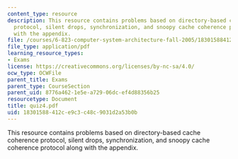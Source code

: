 ```yaml
---
content_type: resource
description: This resource contains problems based on directory-based cache coherence
  protocol, silent drops, synchronization, and snoopy cache coherence protocol along
  with the appendix.
file: /courses/6-823-computer-system-architecture-fall-2005/18301588412ce9c3c48c9031d2a53b0b_quiz4.pdf
file_type: application/pdf
learning_resource_types:
- Exams
license: https://creativecommons.org/licenses/by-nc-sa/4.0/
ocw_type: OCWFile
parent_title: Exams
parent_type: CourseSection
parent_uid: 8776a462-1e5e-a729-06dc-ef4d88356b25
resourcetype: Document
title: quiz4.pdf
uid: 18301588-412c-e9c3-c48c-9031d2a53b0b
---
```

This resource contains problems based on directory-based cache coherence protocol, silent drops, synchronization, and snoopy cache coherence protocol along with the appendix.